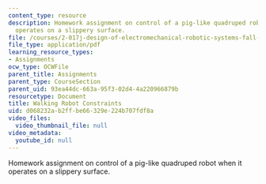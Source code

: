 ```yaml
---
content_type: resource
description: Homework assignment on control of a pig-like quadruped robot when it
  operates on a slippery surface.
file: /courses/2-017j-design-of-electromechanical-robotic-systems-fall-2009/d068232ab2ffbe66329e224b707fdf8a_MIT2_017JF09_p27.pdf
file_type: application/pdf
learning_resource_types:
- Assignments
ocw_type: OCWFile
parent_title: Assignments
parent_type: CourseSection
parent_uid: 93ea44dc-663a-95f3-02d4-4a220966879b
resourcetype: Document
title: Walking Robot Constraints
uid: d068232a-b2ff-be66-329e-224b707fdf8a
video_files:
  video_thumbnail_file: null
video_metadata:
  youtube_id: null
---
```

Homework assignment on control of a pig-like quadruped robot when it operates on a slippery surface.

